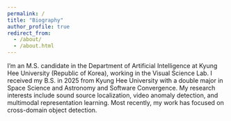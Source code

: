 ```yaml
---
permalink: /
title: "Biography"
author_profile: true
redirect_from: 
  - /about/
  - /about.html
---
```


I’m an M.S. candidate in the Department of Artificial Intelligence at Kyung Hee University (Republic of Korea), working in the Visual Science Lab. I received my B.S. in 2025 from Kyung Hee University with a double major in Space Science and Astronomy and Software Convergence. My research interests include sound source localization, video anomaly detection, and multimodal representation learning. Most recently, my work has focused on cross-domain object detection.